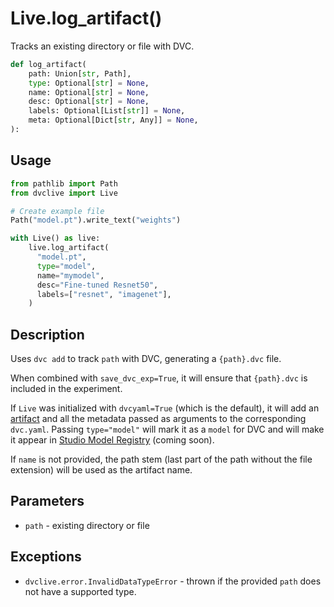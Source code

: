 # Live.log_artifact()

Tracks an existing directory or file with DVC.

```py
def log_artifact(
    path: Union[str, Path],
    type: Optional[str] = None,
    name: Optional[str] = None,
    desc: Optional[str] = None,
    labels: Optional[List[str]] = None,
    meta: Optional[Dict[str, Any]] = None,
):
```

## Usage

```py
from pathlib import Path
from dvclive import Live

# Create example file
Path("model.pt").write_text("weights")

with Live() as live:
    live.log_artifact(
      "model.pt",
      type="model",
      name="mymodel",
      desc="Fine-tuned Resnet50",
      labels=["resnet", "imagenet"],
    )
```

## Description

Uses `dvc add` to track `path` with DVC, generating a `{path}.dvc` file.

When combined with `save_dvc_exp=True`, it will ensure that `{path}.dvc` is
included in the experiment.

If `Live` was initialized with `dvcyaml=True` (which is the default), it will
add an [artifact](/doc/user-guide/project-structure/dvcyaml-files#artifacts) and
all the metadata passed as arguments to the corresponding `dvc.yaml`. Passing
`type="model"` will mark it as a `model` for DVC and will make it appear in
[Studio Model Registry](/doc/studio) (coming soon).

If `name` is not provided, the path stem (last part of the path without the file
extension) will be used as the artifact name.

## Parameters

- `path` - existing directory or file

## Exceptions

- `dvclive.error.InvalidDataTypeError` - thrown if the provided `path` does not
  have a supported type.
